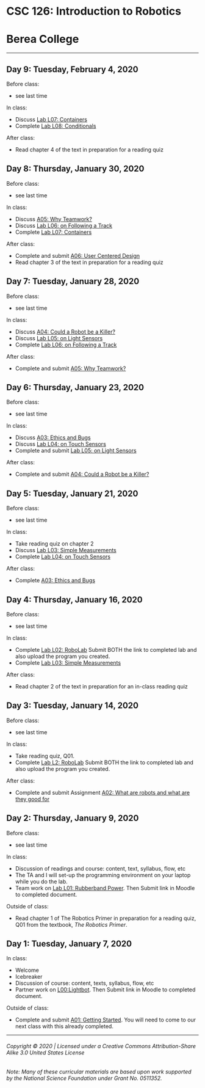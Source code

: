 # CSC 126: Introduction to Robotics
# Berea College
---

## Day 9: Tuesday, February 4, 2020

Before class:
  - see last time

In class:
  - Discuss [Lab L07: Containers](https://docs.google.com/document/d/1y7ClQvP5G6gjn-hcDwAtzC0XJQstFNuULikb9TD5IDA/edit?usp=sharing)
  - Complete [Lab L08: Conditionals](https://docs.google.com/document/d/1xOvUQYb78LqJ-dqR63I_Hxz6Coy4TlnlXg6p1RsKCOw/edit?usp=sharing)

After class:
  - Read chapter 4 of the text in preparation for a reading quiz

## Day 8: Thursday, January 30, 2020

Before class:
  - see last time

In class:
  - Discuss [A05: Why Teamwork?](https://docs.google.com/document/d/1GzQo7WP-pbm1AhYGvUsQLs8QnMZcPbz5VPDSH_NwB_M/edit?usp=sharing)
  - Discuss [Lab L06: on Following a Track](https://docs.google.com/document/d/1UKFOVaJSqMKZKqmmDroAfTvPANGkoqGVVBW1N7uE_SU/edit?usp=sharing)
  - Complete [Lab L07: Containers](https://docs.google.com/document/d/1y7ClQvP5G6gjn-hcDwAtzC0XJQstFNuULikb9TD5IDA/edit?usp=sharing)

After class:
  - Complete and submit [A06: User Centered Design](https://docs.google.com/document/d/1OP4-nl7LG5qfADJpwg7gTupvX7vdA7WdXsv0CzzQSlE/edit?usp=sharing)
  - Read chapter 3 of the text in preparation for a reading quiz

## Day 7: Tuesday, January 28, 2020

Before class:
  - see last time

In class:
  - Discuss [A04: Could a Robot be a Killer?](https://docs.google.com/document/d/1RISkH2cAmOezles3avfxvmTIpgpR05frx1G6zUTr5Lg/edit?usp=sharing)
  - Discuss [Lab L05: on Light Sensors](https://docs.google.com/document/d/1h0h_03GNZyJ_ql3zjpODwNdP7mqVXTKLIHtF8PRZ_zw/edit?usp=sharing)
  - Complete [Lab L06: on Following a Track](https://docs.google.com/document/d/1UKFOVaJSqMKZKqmmDroAfTvPANGkoqGVVBW1N7uE_SU/edit?usp=sharing)

After class:
  - Complete and submit [A05: Why Teamwork?](https://docs.google.com/document/d/1GzQo7WP-pbm1AhYGvUsQLs8QnMZcPbz5VPDSH_NwB_M/edit?usp=sharing)

## Day 6: Thursday, January 23, 2020

Before class:
  - see last time

In class:
  - Discuss [A03: Ethics and Bugs](https://docs.google.com/document/d/1K21am5Fimg2CKKJQniVgeMeXkIWekgEFz_-Qj_JBZds/edit?usp=sharing)
  - Discuss [Lab L04: on Touch Sensors](https://drive.google.com/open?id=1Obmzv5y680F_FwCUWh6OweQz0NJ_2fHHnrjut7wvlmA)
  - Complete and submit [Lab L05: on Light Sensors](https://docs.google.com/document/d/1h0h_03GNZyJ_ql3zjpODwNdP7mqVXTKLIHtF8PRZ_zw/edit?usp=sharing)

After class:
  - Complete and submit [A04: Could a Robot be a Killer?](https://docs.google.com/document/d/1RISkH2cAmOezles3avfxvmTIpgpR05frx1G6zUTr5Lg/edit?usp=sharing)

## Day 5: Tuesday, January 21, 2020

Before class:
  - see last time

In class:
  - Take reading quiz on chapter 2
  - Discuss [Lab L03: Simple Measurements](https://docs.google.com/document/d/16loS1UwI9yFHa-O6TnpPUdDsJD1FvAx3jjhYEp_PF1U/edit?usp=sharing)
  - Complete [Lab L04: on Touch Sensors](https://drive.google.com/open?id=1Obmzv5y680F_FwCUWh6OweQz0NJ_2fHHnrjut7wvlmA)

After class:
  - Complete [A03: Ethics and Bugs](https://docs.google.com/document/d/1K21am5Fimg2CKKJQniVgeMeXkIWekgEFz_-Qj_JBZds/edit?usp=sharing)

## Day 4: Thursday, January 16, 2020

Before class:
  - see last time

In class:
  - Complete [Lab L02: RoboLab](https://docs.google.com/document/d/1QKnTms6Y3G633IXicFjeCtCUALfo18D5bsjS-1kx4Cw/edit?usp=sharing) Submit BOTH the link to completed lab and also upload the program you created.
  - Complete [Lab L03: Simple Measurements](https://docs.google.com/document/d/16loS1UwI9yFHa-O6TnpPUdDsJD1FvAx3jjhYEp_PF1U/edit?usp=sharing)

After class:
  - Read chapter 2 of the text in preparation for an in-class reading quiz

## Day 3: Tuesday, January 14, 2020

Before class:
  - see last time

In class:
  - Take reading quiz, Q01.
  - Complete [Lab L2: RoboLab](https://docs.google.com/document/d/1QKnTms6Y3G633IXicFjeCtCUALfo18D5bsjS-1kx4Cw/edit?usp=sharing) Submit BOTH the link to completed lab and also upload the program you created.

After class:
  - Complete and submit Assignment [A02: What are robots and what are they good for](https://docs.google.com/document/d/1lK9ENCZ1XHL-UnwEWkYKgag-gD_pKgMaWNNgvQ3c0hw/edit?usp=sharing)

## Day 2: Thursday, January 9, 2020

Before class:
  - see last time

In class:
  - Discussion of readings and course: content, text, syllabus, flow, etc
  - The TA and I will set-up the programming environment on your laptop while you do the lab.
  - Team work on [Lab L01: Rubberband Power](https://docs.google.com/document/d/1T8iA5eMNIcylina8qQauznHSp6EAzdfvkSxRoui5uy4/edit?usp=sharing). Then Submit link in Moodle to completed document.

Outside of class:
  - Read chapter 1 of The Robotics Primer in preparation for a reading quiz, Q01 from the textbook, *The Robotics Primer*.

## Day 1: Tuesday, January 7, 2020

In class:
  - Welcome
  - Icebreaker
  - Discussion of course: content, texts, syllabus, flow, etc
  - Partner work on [L00:Lightbot](https://docs.google.com/document/d/1OmhFqB3_JZh4zJN0CL0Ezetr05N5E3NzGrE8YWhuGck/edit?usp=sharing). Then Submit link in Moodle to completed document.

Outside of class:
  - Complete and submit [A01: Getting Started](https://docs.google.com/document/d/1xVaMxEPwAa3P94xZMPY6N2udxakEzN9q_Mxq3XGOBWo/edit?usp=sharing). You will need to come to our next class with this already completed.

---
###### Copyright © 2020 | Licensed under a Creative Commons Attribution-Share Alike 3.0 United States License
###### Note: Many of these curricular materials are based upon work supported by the National Science Foundation under Grant No. 0511352.
